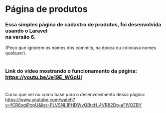
# Página de produtos

### Essa simples página de cadastro de produtos, foi desenvolvida usando o Laravel <br/> na versão 6.<br/>
(Peço que ignorem os nomes dos commits, na época eu colocava nomes qualquer).<br/><br/>


### Link do vídeo mostrando o funcionamento da página: https://youtu.be/Je19E_WGoUI<br/><br/>

Curso que serviu como base para o desenvolvimento dessa página:<br/>
https://www.youtube.com/watch?v=fCR6ogiPopU&list=PLVSNL1PHDWvQBtcH_4VR82Dg-aFiVOZBY

